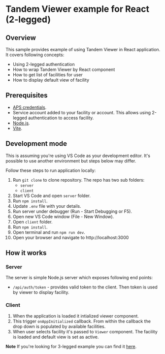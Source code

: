# Tandem Viewer example for React (2-legged)

## Overview
This sample provides example of using Tandem Viewer in React application. It covers following concepts:
- Using 2-legged authentication
- How to wrap Tandem Viewer by React component
- How to get list of facilities for user
- How to display default view of facility

## Prerequisites
- [APS credentials](https://aps.autodesk.com/myapps/).
- Service account added to your facility or account. This allows using 2-legged authentication to access facility.
- [Node.js](https://nodejs.org/).
- [Vite](https://vitejs.dev/).

## Development mode
This is assuming you're using VS Code as your development editor. It's possible to use another environment but steps below may differ.

Follow these steps to run application locally:
1. Run `git clone` to clone repository. The repo has two sub folders:
   * `server`
   * `client` 
2. Start VS Code and open `server` folder.
3. Run `npm install`.
4. Update `.env` file with your details.
5. Run server under debugger (Run - Start Debugging or F5).
6. Open new VS Code window (File - New Window).
7. Open `client` folder.
8. Run `npm install`.
9. Open terminal and run `npm run dev`.
10. Open your browser and navigate to http://localhost:3000

## How it works
### Server
The server is simple Node.js server which exposes following end points:
- `/api/auth/token` - provides valid token to the client. Then token is used by viewer to display facility.

### Client
1. When the application is loaded it intialized viewer component.
2. This trigger `onAppInitialized` callback. From within the callback the drop down is populated by available facilities.
3. When user selects facility it's passed to `Viewer` component. The facility is loaded and default view is set as active.

**Note** If you're looking for 3-legged example you can find it [here](https://github.com/autodesk-tandem/tandem-viewer-react-3legged).
